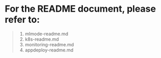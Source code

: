 # For the README document, please refer to:
>1. mlmode-readme.md
>2. k8s-readme.md
>3. monitoring-readme.md
>4. appdeploy-readme.md
 
